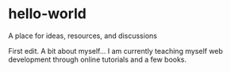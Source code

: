 # hello-world
A place for ideas, resources, and discussions

First edit.
A bit about myself...
I am currently teaching myself web development through online tutorials and a few books.  
